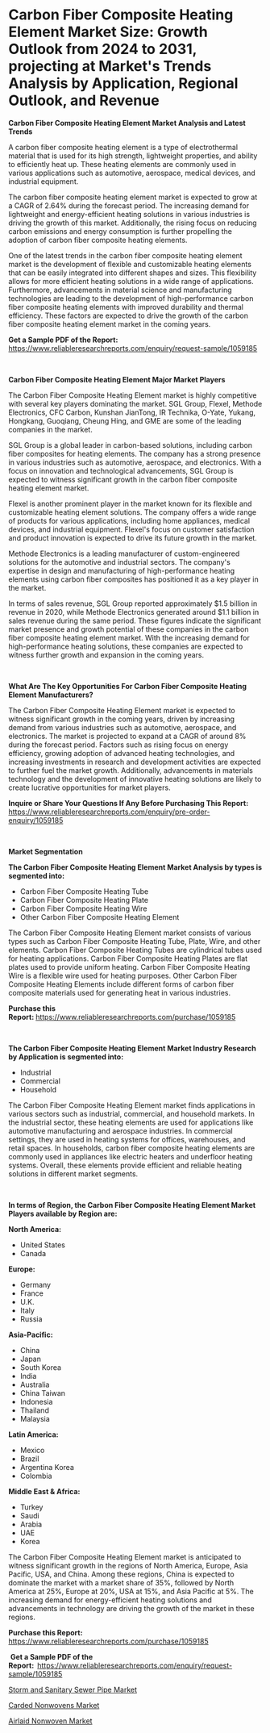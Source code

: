 <p><h1>Carbon Fiber Composite Heating Element Market Size: Growth Outlook from 2024 to 2031, projecting at Market's Trends Analysis by Application, Regional Outlook, and Revenue</h1></p><p><strong>Carbon Fiber Composite Heating Element Market Analysis and Latest Trends</strong></p>
<p><p>A carbon fiber composite heating element is a type of electrothermal material that is used for its high strength, lightweight properties, and ability to efficiently heat up. These heating elements are commonly used in various applications such as automotive, aerospace, medical devices, and industrial equipment.</p><p>The carbon fiber composite heating element market is expected to grow at a CAGR of 2.64% during the forecast period. The increasing demand for lightweight and energy-efficient heating solutions in various industries is driving the growth of this market. Additionally, the rising focus on reducing carbon emissions and energy consumption is further propelling the adoption of carbon fiber composite heating elements.</p><p>One of the latest trends in the carbon fiber composite heating element market is the development of flexible and customizable heating elements that can be easily integrated into different shapes and sizes. This flexibility allows for more efficient heating solutions in a wide range of applications. Furthermore, advancements in material science and manufacturing technologies are leading to the development of high-performance carbon fiber composite heating elements with improved durability and thermal efficiency. These factors are expected to drive the growth of the carbon fiber composite heating element market in the coming years.</p></p>
<p><strong>Get a Sample PDF of the Report:&nbsp;</strong> <a href="https://www.reliableresearchreports.com/enquiry/request-sample/1059185">https://www.reliableresearchreports.com/enquiry/request-sample/1059185</a></p>
<p>&nbsp;</p>
<p><strong>Carbon Fiber Composite Heating Element Major Market Players</strong></p>
<p><p>The Carbon Fiber Composite Heating Element market is highly competitive with several key players dominating the market. SGL Group, Flexel, Methode Electronics, CFC Carbon, Kunshan JianTong, IR Technika, O-Yate, Yukang, Hongkang, Guoqiang, Cheung Hing, and GME are some of the leading companies in the market.</p><p>SGL Group is a global leader in carbon-based solutions, including carbon fiber composites for heating elements. The company has a strong presence in various industries such as automotive, aerospace, and electronics. With a focus on innovation and technological advancements, SGL Group is expected to witness significant growth in the carbon fiber composite heating element market.</p><p>Flexel is another prominent player in the market known for its flexible and customizable heating element solutions. The company offers a wide range of products for various applications, including home appliances, medical devices, and industrial equipment. Flexel's focus on customer satisfaction and product innovation is expected to drive its future growth in the market.</p><p>Methode Electronics is a leading manufacturer of custom-engineered solutions for the automotive and industrial sectors. The company's expertise in design and manufacturing of high-performance heating elements using carbon fiber composites has positioned it as a key player in the market.</p><p>In terms of sales revenue, SGL Group reported approximately $1.5 billion in revenue in 2020, while Methode Electronics generated around $1.1 billion in sales revenue during the same period. These figures indicate the significant market presence and growth potential of these companies in the carbon fiber composite heating element market. With the increasing demand for high-performance heating solutions, these companies are expected to witness further growth and expansion in the coming years.</p></p>
<p>&nbsp;</p>
<p><strong>What Are The Key Opportunities For Carbon Fiber Composite Heating Element Manufacturers?</strong></p>
<p><p>The Carbon Fiber Composite Heating Element market is expected to witness significant growth in the coming years, driven by increasing demand from various industries such as automotive, aerospace, and electronics. The market is projected to expand at a CAGR of around 8% during the forecast period. Factors such as rising focus on energy efficiency, growing adoption of advanced heating technologies, and increasing investments in research and development activities are expected to further fuel the market growth. Additionally, advancements in materials technology and the development of innovative heating solutions are likely to create lucrative opportunities for market players.</p></p>
<p><strong>Inquire or Share Your Questions If Any Before Purchasing This Report:</strong> <a href="https://www.reliableresearchreports.com/enquiry/pre-order-enquiry/1059185">https://www.reliableresearchreports.com/enquiry/pre-order-enquiry/1059185</a></p>
<p>&nbsp;</p>
<p><strong>Market Segmentation</strong></p>
<p><strong>The Carbon Fiber Composite Heating Element Market Analysis by types is segmented into:</strong></p>
<p><ul><li>Carbon Fiber Composite Heating Tube</li><li>Carbon Fiber Composite Heating Plate</li><li>Carbon Fiber Composite Heating Wire</li><li>Other Carbon Fiber Composite Heating Element</li></ul></p>
<p><p>The Carbon Fiber Composite Heating Element market consists of various types such as Carbon Fiber Composite Heating Tube, Plate, Wire, and other elements. Carbon Fiber Composite Heating Tubes are cylindrical tubes used for heating applications. Carbon Fiber Composite Heating Plates are flat plates used to provide uniform heating. Carbon Fiber Composite Heating Wire is a flexible wire used for heating purposes. Other Carbon Fiber Composite Heating Elements include different forms of carbon fiber composite materials used for generating heat in various industries.</p></p>
<p><strong>Purchase this Report:&nbsp;</strong><a href="https://www.reliableresearchreports.com/purchase/1059185">https://www.reliableresearchreports.com/purchase/1059185</a></p>
<p>&nbsp;</p>
<p><strong>The Carbon Fiber Composite Heating Element Market Industry Research by Application is segmented into:</strong></p>
<p><ul><li>Industrial</li><li>Commercial</li><li>Household</li></ul></p>
<p><p>The Carbon Fiber Composite Heating Element market finds applications in various sectors such as industrial, commercial, and household markets. In the industrial sector, these heating elements are used for applications like automotive manufacturing and aerospace industries. In commercial settings, they are used in heating systems for offices, warehouses, and retail spaces. In households, carbon fiber composite heating elements are commonly used in appliances like electric heaters and underfloor heating systems. Overall, these elements provide efficient and reliable heating solutions in different market segments.</p></p>
<p>&nbsp;</p>
<p><strong>In terms of Region, the Carbon Fiber Composite Heating Element Market Players available by Region are:</strong></p>
<p>
    <p> <strong> North America: </strong>
        <ul>
            <li>United States</li>
            <li>Canada</li>
        </ul>
        </p> 
    <p> <strong> Europe: </strong>
        <ul>
            <li>Germany</li>
            <li>France</li>
            <li>U.K.</li>
            <li>Italy</li>
            <li>Russia</li>
        </ul>
        </p> 
    <p> <strong> Asia-Pacific: </strong>
        <ul>
            <li>China</li>
            <li>Japan</li>
            <li>South Korea</li>
            <li>India</li>
            <li>Australia</li>
            <li>China Taiwan</li>
            <li>Indonesia</li>
            <li>Thailand</li>
            <li>Malaysia</li>
        </ul>
        </p> 
    <p> <strong> Latin America: </strong>
        <ul>
            <li>Mexico</li>
            <li>Brazil</li>
            <li>Argentina Korea</li>
            <li>Colombia</li>
        </ul>
        </p> 
    <p> <strong> Middle East & Africa: </strong>
        <ul>
            <li>Turkey</li>
            <li>Saudi</li>
            <li>Arabia</li>
            <li>UAE</li>
            <li>Korea</li>
        </ul>
    </p>
    </p>
<p><p>The Carbon Fiber Composite Heating Element market is anticipated to witness significant growth in the regions of North America, Europe, Asia Pacific, USA, and China. Among these regions, China is expected to dominate the market with a market share of 35%, followed by North America at 25%, Europe at 20%, USA at 15%, and Asia Pacific at 5%. The increasing demand for energy-efficient heating solutions and advancements in technology are driving the growth of the market in these regions.</p></p>
<p><strong>Purchase this Report: </strong><a href="https://www.reliableresearchreports.com/purchase/1059185">https://www.reliableresearchreports.com/purchase/1059185</a></p>
<p>&nbsp;<strong>Get a Sample PDF of the Report:&nbsp;&nbsp;</strong><a href="https://www.reliableresearchreports.com/enquiry/request-sample/1059185">https://www.reliableresearchreports.com/enquiry/request-sample/1059185</a></p>
<p><strong></strong></p>
<p><p><a href="https://view.publitas.com/reportprime-1/global-storm-and-sanitary-sewer-pipe-market-by-types-applications-and-major-players-with-regional-growth-rate-analysis-and-development-situation-from-2023-to-2030/">Storm and Sanitary Sewer Pipe Market</a></p><p><a href="https://view.publitas.com/reportprime-1/carded-nonwovens-market-centers-on-aspects-such-as-market-growth-market-share-market-opportunity-and-projected-forecasts-spanning-from-2023-to-2030/">Carded Nonwovens Market</a></p><p><a href="https://view.publitas.com/reportprime-1/airlaid-nonwoven-market-insights-market-players-and-forecast-till-2030/">Airlaid Nonwoven Market</a></p></p>